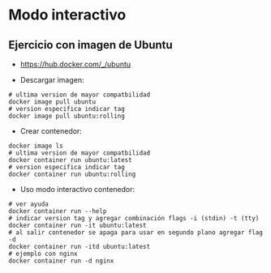 # Modo interactivo

## Ejercicio con imagen de Ubuntu

- https://hub.docker.com/_/ubuntu

- Descargar imagen:

```shell
# ultima version de mayor compatbilidad
docker image pull ubuntu
# version especifica indicar tag
docker image pull ubuntu:rolling
```

- Crear contenedor:

```shell
docker image ls
# ultima version de mayor compatbilidad
docker container run ubuntu:latest
# version especifica indicar tag
docker container run ubuntu:rolling
```

- Uso modo interactivo contenedor:

```shell
# ver ayuda
docker container run --help
# indicar version tag y agregar combinación flags -i (stdin) -t (tty)
docker container run -it ubuntu:latest
# al salir contenedor se apaga para usar en segundo plano agregar flag -d
docker container run -itd ubuntu:latest
# ejemplo con nginx
docker container run -d nginx
```